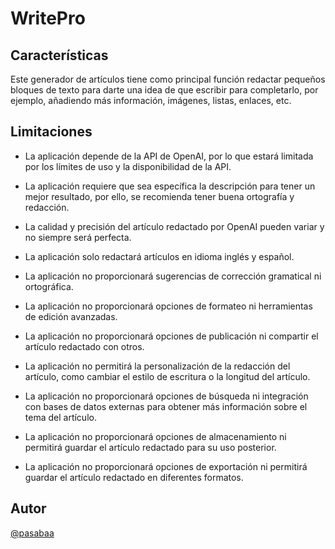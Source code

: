 # WritePro

## Características

Este generador de artículos tiene como principal función redactar pequeños bloques de texto para darte una idea de que escribir para completarlo, por ejemplo, añadiendo más información, imágenes, listas, enlaces, etc.

## Limitaciones

- La aplicación depende de la API de OpenAI, por lo que estará limitada por los límites de uso y la disponibilidad de la API.

- La aplicación requiere que sea específica la descripción para tener un mejor resultado, por ello, se recomienda tener buena ortografía y redacción.

- La calidad y precisión del artículo redactado por OpenAI pueden variar y no siempre será perfecta.

- La aplicación solo redactará artículos en idioma inglés y español.

- La aplicación no proporcionará sugerencias de corrección gramatical ni ortográfica.

- La aplicación no proporcionará opciones de formateo ni herramientas de edición avanzadas.

- La aplicación no proporcionará opciones de publicación ni compartir el artículo redactado con otros.

- La aplicación no permitirá la personalización de la redacción del artículo, como cambiar el estilo de escritura o la longitud del artículo.

- La aplicación no proporcionará opciones de búsqueda ni integración con bases de datos externas para obtener más información sobre el tema del artículo.

- La aplicación no proporcionará opciones de almacenamiento ni permitirá guardar el artículo redactado para su uso posterior.

- La aplicación no proporcionará opciones de exportación ni permitirá guardar el artículo redactado en diferentes formatos.

## Autor

[@pasabaa](https://github.com/pasabaa)